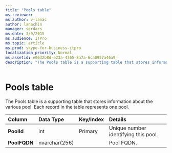 ```yaml
---
title: "Pools table"
ms.reviewer: 
ms.author: v-lanac
author: lanachin
manager: serdars
ms.date: 3/9/2015
ms.audience: ITPro
ms.topic: article
ms.prod: skype-for-business-itpro
localization_priority: Normal
ms.assetid: e0632b8d-e23a-4365-8a7a-6ca0957a46a9
description: "The Pools table is a supporting table that stores information about the various pool. Each record in the table represents one pool."
---
```


# Pools table
 
The Pools table is a supporting table that stores information about the various pool. Each record in the table represents one pool.
  
|**Column**|**Data Type**|**Key/Index**|**Details**|
|:-----|:-----|:-----|:-----|
|**PoolId** <br/> |int  <br/> |Primary  <br/> |Unique number identifying this pool.  <br/> |
|**PoolFQDN** <br/> |nvarchar(256)  <br/> | <br/> |Pool FQDN.  <br/> |
   

